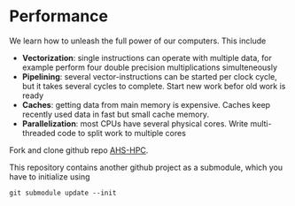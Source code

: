 # Performance

We learn how to unleash the full power of our computers. This include

- **Vectorization**: single instructions can operate with multiple data, for example perform four double precision multiplications simulteneously
- **Pipelining**: several vector-instructions can be started per clock cycle, but it takes several cycles to complete. Start new work befor old work is ready
- **Caches**: getting data from main memory is expensive. Caches keep recently used data in fast but small cache memory. 
- **Parallelization**: most CPUs have several physical cores. Write multi-threaded code to split work to multiple cores


Fork and clone github repo [AHS-HPC](https://github.com/TUWien-ASC/ASC-HPC.git).

This repository contains another github project as a submodule,
which you have to initialize using

    git submodule update --init


